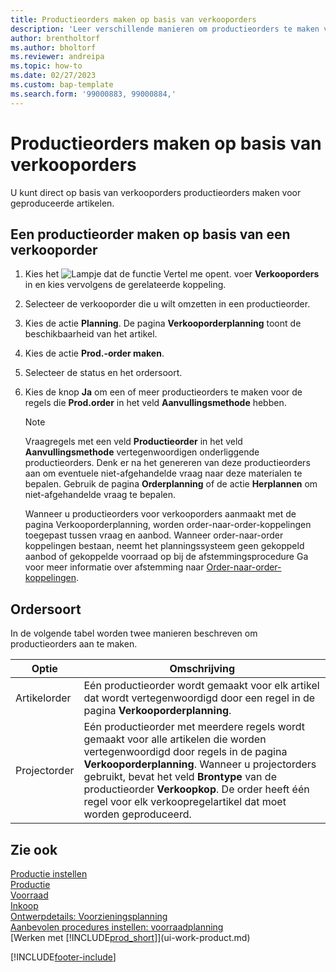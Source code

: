 ```yaml
---
title: Productieorders maken op basis van verkooporders
description: 'Leer verschillende manieren om productieorders te maken voor geproduceerde artikelen, rechtstreeks van verkooporders.'
author: brentholtorf
ms.author: bholtorf
ms.reviewer: andreipa
ms.topic: how-to
ms.date: 02/27/2023
ms.custom: bap-template
ms.search.form: '99000883, 99000884,'
---
```

# <a name="create-production-orders-from-sales-orders" />Productieorders maken op basis van verkooporders

U kunt direct op basis van verkooporders productieorders maken voor geproduceerde artikelen.  

## <a name="to-create-a-production-order-from-a-sales-order" />Een productieorder maken op basis van een verkooporder

1. Kies het ![Lampje dat de functie Vertel me opent.](media/ui-search/search_small.png "Vertel me wat u wilt doen") voer **Verkooporders** in en kies vervolgens de gerelateerde koppeling.  
2. Selecteer de verkooporder die u wilt omzetten in een productieorder.  
3. Kies de actie **Planning**. De pagina **Verkooporderplanning** toont de beschikbaarheid van het artikel.  
4. Kies de actie **Prod.-order maken**.  
5. Selecteer de status en het ordersoort.  
6. Kies de knop **Ja** om een of meer productieorders te maken voor de regels die **Prod.order** in het veld **Aanvullingsmethode** hebben.

    > [!NOTE]  
    > Vraagregels met een veld **Productieorder** in het veld **Aanvullingsmethode** vertegenwoordigen onderliggende productieorders. Denk er na het genereren van deze productieorders aan om eventuele niet-afgehandelde vraag naar deze materialen te bepalen. Gebruik de pagina **Orderplanning** of de actie **Herplannen** om niet-afgehandelde vraag te bepalen.
    >
    > Wanneer u productieorders voor verkooporders aanmaakt met de pagina Verkooporderplanning, worden order-naar-order-koppelingen toegepast tussen vraag en aanbod. Wanneer order-naar-order koppelingen bestaan, neemt het planningssysteem geen gekoppeld aanbod of gekoppelde voorraad op bij de afstemmingsprocedure Ga voor meer informatie over afstemming naar [Order-naar-order-koppelingen](design-details-central-concepts-of-the-planning-system.md#order-to-order-links).

## <a name="order-type" />Ordersoort

In de volgende tabel worden twee manieren beschreven om productieorders aan te maken.

|Optie|Omschrijving|
|------|-----------|
|Artikelorder|Eén productieorder wordt gemaakt voor elk artikel dat wordt vertegenwoordigd door een regel in de pagina **Verkooporderplanning**.|
|Projectorder|Eén productieorder met meerdere regels wordt gemaakt voor alle artikelen die worden vertegenwoordigd door regels in de pagina **Verkooporderplanning**. Wanneer u projectorders gebruikt, bevat het veld **Brontype** van de productieorder **Verkoopkop**. De order heeft één regel voor elk verkoopregelartikel dat moet worden geproduceerd.|

## <a name="see-also" />Zie ook

[Productie instellen](production-configure-production-processes.md)  
[Productie](production-manage-manufacturing.md)  
[Voorraad](inventory-manage-inventory.md)  
[Inkoop](purchasing-manage-purchasing.md)  
[Ontwerpdetails: Voorzieningsplanning](design-details-supply-planning.md)  
[Aanbevolen procedures instellen: voorraadplanning](setup-best-practices-supply-planning.md)  
[Werken met [!INCLUDE[prod_short](includes/prod_short.md)]](ui-work-product.md)


[!INCLUDE[footer-include](includes/footer-banner.md)]
